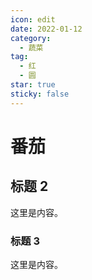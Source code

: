 ```yaml
---
icon: edit
date: 2022-01-12
category:
  - 蔬菜
tag:
  - 红
  - 圆
star: true
sticky: false
---
```


# 番茄

## 标题 2

这里是内容。

### 标题 3

这里是内容。
